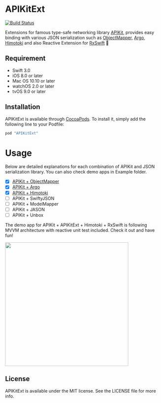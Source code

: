 # APIKitExt
[![Build Status](https://travis-ci.org/DTVD/APIKitExt.svg?branch=master)](https://travis-ci.org/DTVD/APIKitExt)

Extensions for famous type-safe networking library [APIKit](https://github.com/ishkawa/APIKit), provides easy binding with various JSON serialization such as [ObjectMapper](https://github.com/Hearst-DD/ObjectMapper), [Argo](https://github.com/thoughtbot/Argo), [Himotoki](https://github.com/ikesyo/Himotoki) and also Reactive Extension for [RxSwift](https://github.com/ReactiveX/RxSwift) :tada:

## Requirement
* Swift 3.0
* iOS 8.0 or later
* Mac OS 10.10 or later
* watchOS 2.0 or later
* tvOS 9.0 or later

## Installation
APIKitExt is available through [CocoaPods](http://cocoapods.org). To install
it, simply add the following line to your Podfile:

```ruby
pod "APIKitExt"
```

# Usage
Below are detailed explanations for each combination of APIKit and JSON serialization library. You can also check demo apps in Example folder. 

* [x] [APIKit + ObjectMapper](https://github.com/DTVD/APIKitExt/blob/master/ObjectMapperUsage.md)
* [x] [APIKit + Argo](https://github.com/DTVD/APIKitExt/blob/master/ArgoUsage.md)
* [x] [APIKit + Himotoki](https://github.com/DTVD/APIKitExt/blob/master/HimotokiUsage.md)
* [ ] APIKit + SwiftyJSON
* [ ] APIKit + ModelMapper
* [ ] APIKit + JASON
* [ ] APIKit + Unbox

The demo app for APIKit + APIKitExt + Himotoki + RxSwift is following MVVM architecture with reactive unit test included. Check it out and have fun!

<img src="http://i.imgur.com/QHqZqOA.png" width="400"/>


## License
APIKitExt is available under the MIT license. See the LICENSE file for more info.
